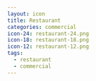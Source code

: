 ```yaml
---
layout: icon
title: Restaurant
categories: commercial
icon-24: restaurant-24.png
icon-18: restaurant-18.png
icon-12: restaurant-12.png
tags:
  - restaurant
  - commercial
---
```

